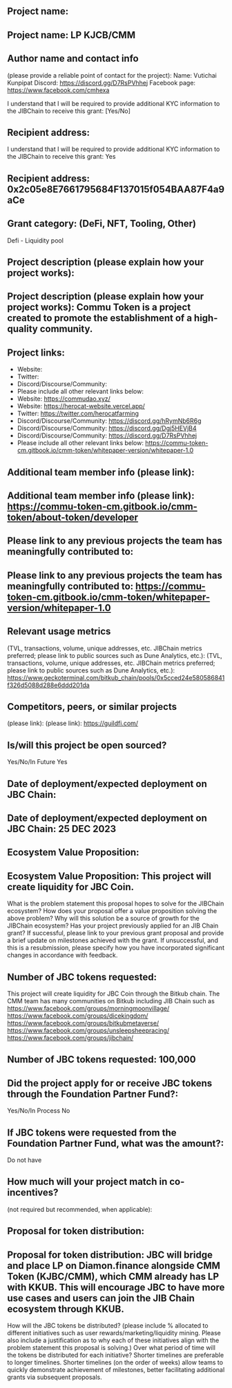## Project name:
## Project name: LP KJCB/CMM

## Author name and contact info 
(please provide a reliable point of contact for the project):
Name: Vutichai Kunpipat
Discord: https://discord.gg/D7RsPVhhej
Facebook page: https://www.facebook.com/cmhexa

I understand that I will be required to provide additional KYC information to the JIBChain  to receive this grant: [Yes/No]

## Recipient address:
I understand that I will be required to provide additional KYC information to the JIBChain  to receive this grant: Yes
## Recipient address: 0x2c05e8E7661795684F137015f054BAA87F4a9aCe


## Grant category: (DeFi, NFT, Tooling, Other)
Defi - Liquidity pool


## Project description (please explain how your project works):
## Project description (please explain how your project works): Commu Token is a project created to promote the establishment of a high-quality community.

## Project links:

* Website:
* Twitter:
* Discord/Discourse/Community:
* Please include all other relevant links below:
* Website: https://commudao.xyz/
* Website: https://herocat-website.vercel.app/
* Twitter: https://twitter.com/herocatfarming
* Discord/Discourse/Community: https://discord.gg/hRymNb6R6g
* Discord/Discourse/Community: https://discord.gg/Dgj5HEVjB4
* Discord/Discourse/Community: https://discord.gg/D7RsPVhhej
* Please include all other relevant links below: https://commu-token-cm.gitbook.io/cmm-token/whitepaper-version/whitepaper-1.0

## Additional team member info (please link):
## Additional team member info (please link): https://commu-token-cm.gitbook.io/cmm-token/about-token/developer

## Please link to any previous projects the team has meaningfully contributed to:
## Please link to any previous projects the team has meaningfully contributed to: https://commu-token-cm.gitbook.io/cmm-token/whitepaper-version/whitepaper-1.0

## Relevant usage metrics 
(TVL, transactions, volume, unique addresses, etc. JIBChain metrics preferred; please link to public sources such as Dune Analytics, etc.):
(TVL, transactions, volume, unique addresses, etc. JIBChain metrics preferred; please link to public sources such as Dune Analytics, etc.): https://www.geckoterminal.com/bitkub_chain/pools/0x5cced24e580586841f326d5088d288e6ddd201da

## Competitors, peers, or similar projects 
(please link):
(please link): https://guildfi.com/

## Is/will this project be open sourced? 
Yes/No/In Future
Yes


## Date of deployment/expected deployment on JBC Chain:
## Date of deployment/expected deployment on JBC Chain: 25 DEC 2023

## Ecosystem Value Proposition:
## Ecosystem Value Proposition: This project will create liquidity for JBC Coin.

What is the problem statement this proposal hopes to solve for the JIBChain ecosystem?
How does your proposal offer a value proposition solving the above problem?
Why will this solution be a source of growth for the JIBChain ecosystem?
Has your project previously applied for an JIB Chain grant? If successful, please link to your previous grant proposal and provide a brief update on milestones achieved with the grant. If unsuccessful, and this is a resubmission, please specify how you have incorporated significant changes in accordance with feedback.

## Number of JBC tokens requested:
This project will create liquidity for JBC Coin through the Bitkub chain. The CMM team has many communities on Bitkub including JIB Chain such as
https://www.facebook.com/groups/morningmoonvillage/
https://www.facebook.com/groups/dicekingdom/
https://www.facebook.com/groups/bitkubmetaverse/
https://www.facebook.com/groups/unsleepsheepracing/
https://www.facebook.com/groups/jibchain/


## Number of JBC tokens requested: 100,000

## Did the project apply for or receive JBC tokens through the Foundation Partner Fund?:
Yes/No/In Process
No

## If JBC tokens were requested from the Foundation Partner Fund, what was the amount?:
Do not have

## How much will your project match in co-incentives? 
(not required but recommended, when applicable):

## Proposal for token distribution:
## Proposal for token distribution: JBC will bridge and place LP on Diamon.finance alongside CMM Token (KJBC/CMM), which CMM already has LP with KKUB. This will encourage JBC to have more use cases and users can join the JIB Chain ecosystem through KKUB.

How will the JBC tokens be distributed? (please include % allocated to different initiatives such as user rewards/marketing/liquidity mining. Please also include a justification as to why each of these initiatives align with the problem statement this proposal is solving.)
Over what period of time will the tokens be distributed for each initiative? Shorter timelines are preferable to longer timelines. Shorter timelines (on the order of weeks) allow teams to quickly demonstrate achievement of milestones, better facilitating additional grants via subsequent proposals.
